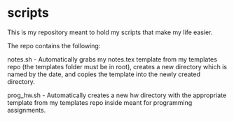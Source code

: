 # scripts

This is my repository meant to hold my scripts that make my life easier.

The repo contains the following:

notes.sh - Automatically grabs my notes.tex template from my templates repo (the templates folder must be in root), creates a new directory which is named by the date, and copies the template into the newly created directory.

prog_hw.sh - Automatically creates a new hw directory with the appropriate template from my templates repo inside meant for programming assignments.
